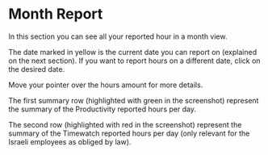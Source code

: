 # Month Report

In this section you can see all your reported hour in a month view. 



The date marked in yellow is the current date you can report on \(explained on the next section\). If you want to report hours on a different date, click on the desired date.



Move your pointer over the hours amount for more details.



The first summary row \(highlighted with green in the screenshot\) represent the summary of the Productivity reported hours per day. 

The second row \(highlighted with red in the screenshot\) represent the summary of the Timewatch reported hours per day \(only relevant for the Israeli employees as obliged by law\).


